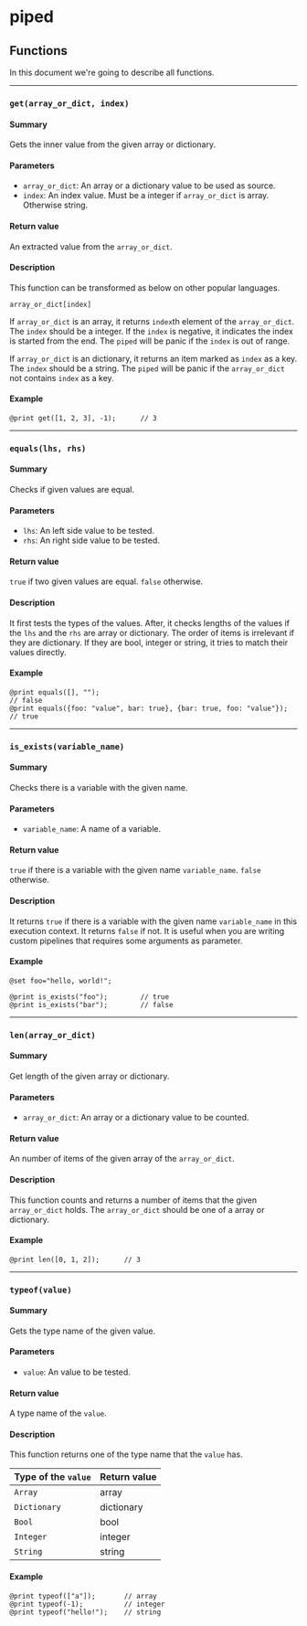 # piped

## Functions

In this document we're going to describe all functions.

---

### `get(array_or_dict, index)`

#### Summary

Gets the inner value from the given array or dictionary.

#### Parameters

- `array_or_dict`: An array or a dictionary value to be used as source.
- `index`: An index value. Must be a integer if `array_or_dict` is array. Otherwise string.

#### Return value

An extracted value from the `array_or_dict`.

#### Description

This function can be transformed as below on other popular languages.

```
array_or_dict[index]
```

If `array_or_dict` is an array, it returns `index`th element of the `array_or_dict`. The `index` should be a integer. If the `index` is negative, it indicates the index is started from the end. The `piped` will be panic if the `index` is out of range.

If `array_or_dict` is an dictionary, it returns an item marked as `index` as a key. The `index` should be a string. The `piped` will be panic if the `array_or_dict` not contains `index` as a key.

#### Example

```
@print get([1, 2, 3], -1);		// 3
```

---

### `equals(lhs, rhs)`

#### Summary

Checks if given values are equal.

#### Parameters

- `lhs`: An left side value to be tested.
- `rhs`: An right side value to be tested.

#### Return value

`true` if two given values are equal. `false` otherwise.

#### Description

It first tests the types of the values. After, it checks lengths of the values if the `lhs` and the `rhs` are array or dictionary. The order of items is irrelevant if they are dictionary. If they are bool, integer or string, it tries to match their values directly.

#### Example

```
@print equals([], "");														// false
@print equals({foo: "value", bar: true}, {bar: true, foo: "value"});		// true
```

---

### `is_exists(variable_name)`

#### Summary

Checks there is a variable with the given name.

#### Parameters

- `variable_name`: A name of a variable.

#### Return value

`true` if there is a variable with the given name `variable_name`. `false` otherwise.

#### Description

It returns `true` if there is a variable with the given name `variable_name` in this execution context. It returns `false` if not. It is useful when you are writing custom pipelines that requires some arguments as parameter.

#### Example

```
@set foo="hello, world!";

@print is_exists("foo");		// true
@print is_exists("bar");		// false
```

---

### `len(array_or_dict)`

#### Summary

Get length of the given array or dictionary.

#### Parameters

- `array_or_dict`: An array or a dictionary value to be counted.

#### Return value

An number of items of the given array of the `array_or_dict`.

#### Description

This function counts and returns a number of items that the given `array_or_dict` holds. The `array_or_dict` should be one of a array or dictionary.

#### Example

```
@print len([0, 1, 2]);		// 3
```

---

### `typeof(value)`

#### Summary

Gets the type name of the given value.

#### Parameters

- `value`: An value to be tested.

#### Return value

A type name of the `value`.

#### Description

This function returns one of the type name that the `value` has.

| Type of the `value` | Return value |
| ------------------- | ------------ |
| `Array`             | array        |
| `Dictionary`        | dictionary   |
| `Bool`              | bool         |
| `Integer`           | integer      |
| `String`            | string       |

#### Example

```
@print typeof(["a"]);		// array
@print typeof(-1);			// integer
@print typeof("hello!");	// string
```
